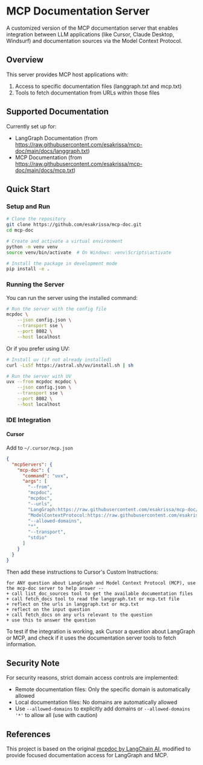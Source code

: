 # MCP Documentation Server

A customized version of the MCP documentation server that enables integration between LLM applications (like Cursor, Claude Desktop, Windsurf) and documentation sources via the Model Context Protocol.

## Overview

This server provides MCP host applications with:
1. Access to specific documentation files (langgraph.txt and mcp.txt)
2. Tools to fetch documentation from URLs within those files

## Supported Documentation

Currently set up for:
- LangGraph Documentation (from https://raw.githubusercontent.com/esakrissa/mcp-doc/main/docs/langgraph.txt)
- MCP Documentation (from https://raw.githubusercontent.com/esakrissa/mcp-doc/main/docs/mcp.txt)

## Quick Start

### Setup and Run

```bash
# Clone the repository
git clone https://github.com/esakrissa/mcp-doc.git
cd mcp-doc

# Create and activate a virtual environment
python -m venv venv
source venv/bin/activate  # On Windows: venv\Scripts\activate

# Install the package in development mode
pip install -e .
```

### Running the Server

You can run the server using the installed command:

```bash
# Run the server with the config file
mcpdoc \
    --json config.json \
    --transport sse \
    --port 8082 \
    --host localhost
```

Or if you prefer using UV:

```bash
# Install uv (if not already installed)
curl -LsSf https://astral.sh/uv/install.sh | sh

# Run the server with UV
uvx --from mcpdoc mcpdoc \
    --json config.json \
    --transport sse \
    --port 8082 \
    --host localhost
```

### IDE Integration

#### Cursor

Add to `~/.cursor/mcp.json`

```json
{
  "mcpServers": {
    "mcp-doc": {
      "command": "uvx",
      "args": [
        "--from",
        "mcpdoc",
        "mcpdoc",
        "--urls",
        "LangGraph:https://raw.githubusercontent.com/esakrissa/mcp-doc/main/docs/langgraph.txt",
        "ModelContextProtocol:https://raw.githubusercontent.com/esakrissa/mcp-doc/main/docs/mcp.txt",
        "--allowed-domains",
        "*",
        "--transport",
        "stdio"
      ]
    }
  }
}
```

Then add these instructions to Cursor's Custom Instructions:

```
for ANY question about LangGraph and Model Context Protocol (MCP), use the mcp-doc server to help answer -- 
+ call list_doc_sources tool to get the available documentation files
+ call fetch_docs tool to read the langgraph.txt or mcp.txt file
+ reflect on the urls in langgraph.txt or mcp.txt 
+ reflect on the input question 
+ call fetch_docs on any urls relevant to the question
+ use this to answer the question
```

To test if the integration is working, ask Cursor a question about LangGraph or MCP, and check if it uses the documentation server tools to fetch information.

## Security Note

For security reasons, strict domain access controls are implemented:
- Remote documentation files: Only the specific domain is automatically allowed
- Local documentation files: No domains are automatically allowed
- Use `--allowed-domains` to explicitly add domains or `--allowed-domains '*'` to allow all (use with caution)

## References

This project is based on the original [mcpdoc by LangChain AI](https://github.com/langchain-ai/mcpdoc), modified to provide focused documentation access for LangGraph and MCP. 

